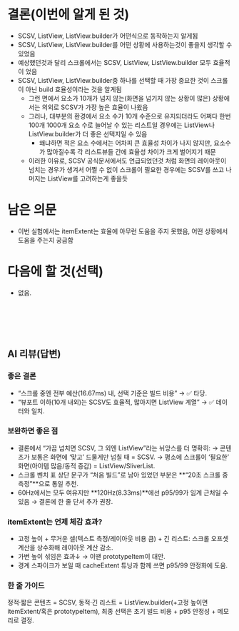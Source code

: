 # 결론(이번에 알게 된 것)
- SCSV, ListView, ListView.builder가 어떤식으로 동작하는지 알게됨
- SCSV, ListView, ListView.builder를 어떤 상황에 사용하는것이 좋을지 생각할 수 있었음
- 예상했던것과 달리 스크롤에서는 SCSV, ListView, ListView.builder 모두 효율적이 었음
- SCSV, ListView, ListView.builder중 하나를 선택할 때 가장 중요한 것이 스크롤이 아닌 build 효율성이라는 것을 알게됨
  - 그런 면에서 요소가 10개가 넘지 않는(화면을 넘기지 않는 상황이 많은) 상황에서는 의외로 SCSV가 가장 높은 효율이 나왔음
  - 그러나, 대부분의 환경에서 요소 수가 10개 수준으로 유지되더라도 어쩌다 한번 100개 1000개 요소 수로 늘어날 수 있는 리스트일 경우에는 ListView나 ListView.builder가 더 좋은 선택지일 수 있음
    - 왜냐하면 적은 요소 수에서는 어차피 큰 효율성 차이가 나지 않지만, 요소수가 많아질수록 각 리스트뷰들 간에 효율성 차이가 크게 벌어지기 때문
  - 이러한 이유로, SCSV 공식문서에서도 언급되었던것 처럼 화면의 레이아웃이 넘치는 경우가 생겨서 어쩔 수 없이 스크롤이 필요한 경우에는 SCSV를 쓰고 나머지는 ListView를 고려하는게 좋을듯

# 남은 의문
- 이번 실험에서는 itemExtent는 효율에 아무런 도움을 주지 못했음, 어떤 상황에서 도움을 주는지 궁금함

# 다음에 할 것(선택)
- 없음.


<br /><br /><br /><br />

## AI 리뷰(답변)
### 좋은 결론
- “스크롤 중엔 전부 예산(16.67ms) 내, 선택 기준은 빌드 비용” → ✅ 타당.
- “뷰포트 이하(10개 내외)는 SCSV도 효율적, 많아지면 ListView 계열” → ✅ 데이터와 일치.

### 보완하면 좋은 점
- 결론에서 “가끔 넘치면 SCSV, 그 외엔 ListView”라는 뉘앙스를 더 명확히:
→ 콘텐츠가 보통은 화면에 ‘맞고’ 드물게만 넘칠 때 = SCSV.
→ 평소에 스크롤이 ‘필요한’ 화면(아이템 많음/동적 증감) = ListView/SliverList.
- 스크롤 벤치 표 상단 문구가 “처음 빌드”로 남아 있었던 부분은 **“20초 스크롤 중 측정”**으로 통일 추천.
- 60Hz에서는 모두 여유지만 **120Hz(8.33ms)**에선 p95/99가 임계 근처일 수 있음 → 결론에 한 줄 단서 추가 권장.

### itemExtent는 언제 체감 효과?
- 고정 높이 + 무거운 셀(텍스트 측정/레이아웃 비용 큼) + 긴 리스트: 스크롤 오프셋 계산을 상수화해 레이아웃 계산 감소.
- 가변 높이 섞임은 효과↓ → 이땐 prototypeItem이 대안.
- 경계 스파이크가 보일 때 cacheExtent 튜닝과 함께 쓰면 p95/99 안정화에 도움.

### 한 줄 가이드
정적·짧은 콘텐츠 = SCSV, 동적·긴 리스트 = ListView.builder(+고정 높이면 itemExtent/혹은 prototypeItem), 최종 선택은 초기 빌드 비용 + p95 안정성 + 메모리로 결정.
